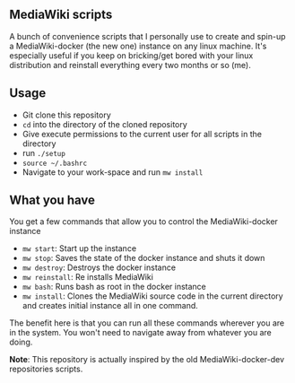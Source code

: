 ## MediaWiki scripts

A bunch of convenience scripts that I personally use to create and spin-up a MediaWiki-docker (the new one) instance on any linux machine. It's especially useful if you keep on bricking/get bored with your linux distribution and reinstall everything every two months or so (me).

## Usage

* Git clone this repository
* `cd` into the directory of the cloned repository
* Give execute permissions to the current user for all scripts in the directory
* run `./setup`
* `source ~/.bashrc`
* Navigate to your work-space and run `mw install`
## What you have
You get a few commands that allow you to control the MediaWiki-docker instance
* `mw start`: Start up the instance
* `mw stop`: Saves the state of the docker instance and shuts it down
* `mw destroy`: Destroys the docker instance
* `mw reinstall`: Re installs MediaWiki
* `mw bash`: Runs bash as root in the docker instance
* `mw install`: Clones the MediaWiki source code in the current directory and creates initial instance all in one command.

The benefit here is that you can run all these commands wherever you are in the system. You won't need to navigate away from whatever you are doing.

**Note**: This repository is actually inspired by the old MediaWiki-docker-dev repositories scripts.

